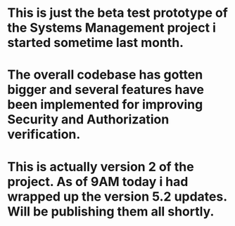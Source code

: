 # This is just the beta test prototype of the Systems Management project i started sometime last month.
# The overall codebase has gotten bigger and several features have been implemented for improving Security and Authorization verification.
# This is actually version 2 of the project. As of 9AM today i had wrapped up the version 5.2 updates. Will be publishing them all shortly.
